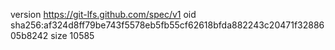 version https://git-lfs.github.com/spec/v1
oid sha256:af324d8ff79be743f5578eb5fb55cf62618bfda882243c20471f3288605b8242
size 10585
